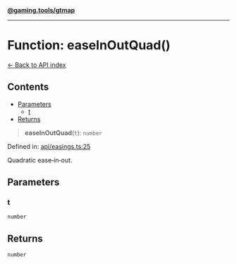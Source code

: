 [**@gaming.tools/gtmap**](README.md)

***

# Function: easeInOutQuad()

[← Back to API index](./README.md)

## Contents

- [Parameters](#parameters)
  - [t](#t)
- [Returns](#returns)

> **easeInOutQuad**(`t`): `number`

Defined in: [api/easings.ts:25](https://github.com/gamingtools/gt-map/blob/a614a9d52dc2e3002effbc8d9f1a71b2ca6e5b74/packages/gtmap/src/api/easings.ts#L25)

Quadratic ease‑in‑out.

## Parameters

### t

`number`

## Returns

`number`
